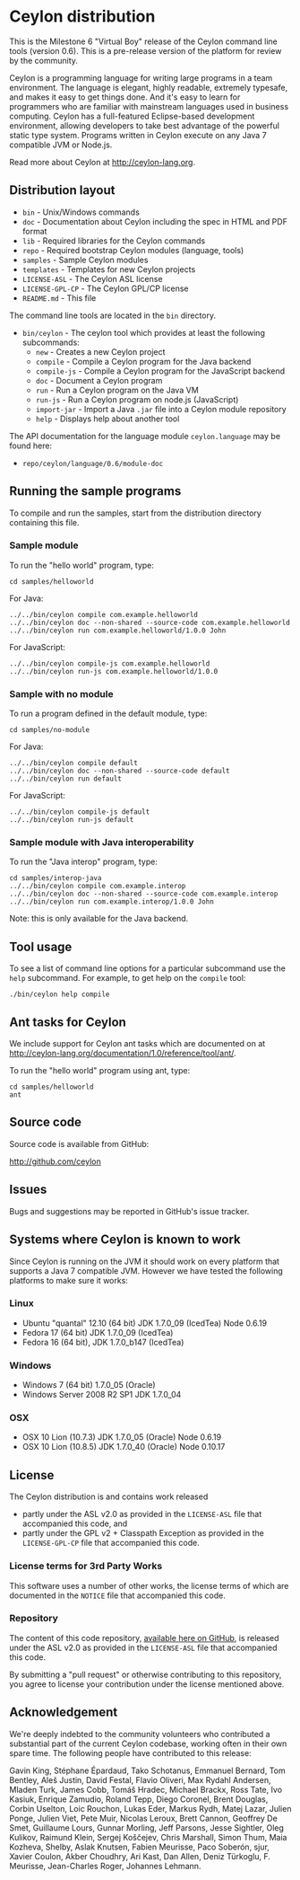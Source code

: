 # Ceylon distribution

This is the Milestone 6 "Virtual Boy" release of the Ceylon command line tools (version 
0.6). This is a pre-release version of the platform for review by the community.

Ceylon is a programming language for writing large programs in a team environment. 
The language is elegant, highly readable, extremely typesafe, and makes it easy to 
get things done. And it's easy to learn for programmers who are familiar with 
mainstream languages used in business computing. Ceylon has a full-featured 
Eclipse-based development environment, allowing developers to take best advantage 
of the powerful static type system. Programs written in Ceylon execute on any 
Java 7 compatible JVM or Node.js.

Read more about Ceylon at <http://ceylon-lang.org>.

## Distribution layout

- `bin`            - Unix/Windows commands
- `doc`            - Documentation about Ceylon including the spec in HTML and PDF format
- `lib`            - Required libraries for the Ceylon commands
- `repo`           - Required bootstrap Ceylon modules (language, tools)
- `samples`        - Sample Ceylon modules
- `templates`      - Templates for new Ceylon projects
- `LICENSE-ASL`    - The Ceylon ASL license
- `LICENSE-GPL-CP` - The Ceylon GPL/CP license
- `README.md`      - This file

The command line tools are located in the `bin` directory.

- `bin/ceylon`     - The ceylon tool which provides at least the following subcommands:
    * `new`        - Creates a new Ceylon project
    * `compile`    - Compile a Ceylon program for the Java backend
    * `compile-js` - Compile a Ceylon program for the JavaScript backend
    * `doc`        - Document a Ceylon program
    * `run`        - Run a Ceylon program on the Java VM
    * `run-js`     - Run a Ceylon program on node.js (JavaScript)
    * `import-jar` - Import a Java `.jar` file into a Ceylon module repository
    * `help`       - Displays help about another tool


The API documentation for the language module `ceylon.language` may be found here:

- `repo/ceylon/language/0.6/module-doc`

## Running the sample programs

To compile and run the samples, start from the distribution directory containing
this file.

### Sample module

To run the "hello world" program, type:

    cd samples/helloworld

For Java:

    ../../bin/ceylon compile com.example.helloworld
    ../../bin/ceylon doc --non-shared --source-code com.example.helloworld
    ../../bin/ceylon run com.example.helloworld/1.0.0 John

For JavaScript:

    ../../bin/ceylon compile-js com.example.helloworld
    ../../bin/ceylon run-js com.example.helloworld/1.0.0

### Sample with no module

To run a program defined in the default module, type:

    cd samples/no-module

For Java:

    ../../bin/ceylon compile default
    ../../bin/ceylon doc --non-shared --source-code default
    ../../bin/ceylon run default

For JavaScript:

    ../../bin/ceylon compile-js default
    ../../bin/ceylon run-js default

### Sample module with Java interoperability

To run the "Java interop" program, type:

    cd samples/interop-java
    ../../bin/ceylon compile com.example.interop
    ../../bin/ceylon doc --non-shared --source-code com.example.interop
    ../../bin/ceylon run com.example.interop/1.0.0 John

Note: this is only available for the Java backend.

## Tool usage

To see a list of command line options for a particular subcommand use the 
`help` subcommand. For example, to get help on the `compile` tool:

    ./bin/ceylon help compile

## Ant tasks for Ceylon

We include support for Ceylon ant tasks which are documented on
at <http://ceylon-lang.org/documentation/1.0/reference/tool/ant/>.

To run the "hello world" program using ant, type:

    cd samples/helloworld
    ant

## Source code

Source code is available from GitHub:

<http://github.com/ceylon>

## Issues

Bugs and suggestions may be reported in GitHub's issue tracker.

## Systems where Ceylon is known to work

Since Ceylon is running on the JVM it should work on every platform that 
supports a Java 7 compatible JVM. However we have tested the following 
platforms to make sure it works:

### Linux

- Ubuntu "quantal" 12.10 (64 bit) JDK 1.7.0_09 (IcedTea) Node 0.6.19
- Fedora 17 (64 bit) JDK 1.7.0_09 (IcedTea)
- Fedora 16 (64 bit), JDK 1.7.0_b147 (IcedTea)

### Windows

- Windows 7 (64 bit) 1.7.0_05 (Oracle)
- Windows Server 2008 R2 SP1 JDK 1.7.0_04

### OSX

- OSX 10 Lion (10.7.3) JDK 1.7.0_05 (Oracle) Node 0.6.19
- OSX 10 Lion (10.8.5) JDK 1.7.0_40 (Oracle) Node 0.10.17

## License

The Ceylon distribution is and contains work released

- partly under the ASL v2.0 as provided in the `LICENSE-ASL` file that accompanied 
  this code, and
- partly under the GPL v2 + Classpath Exception as provided in the `LICENSE-GPL-CP`
  file that accompanied this code.

### License terms for 3rd Party Works

This software uses a number of other works, the license terms of which are 
documented in the `NOTICE` file that accompanied this code.

### Repository

The content of this code repository, [available here on GitHub][ceylon-dist], 
is released under the ASL v2.0 as provided in the `LICENSE-ASL` file that accompanied 
this code.

[ceylon-dist]: https://github.com/ceylon/ceylon-dist

By submitting a "pull request" or otherwise contributing to this repository, you
agree to license your contribution under the license mentioned above.

## Acknowledgement

We're deeply indebted to the community volunteers who contributed a substantial part
of the current Ceylon codebase, working often in their own spare time. The following 
people have contributed to this release:

Gavin King, Stéphane Épardaud, Tako Schotanus, Emmanuel Bernard, 
Tom Bentley, Aleš Justin, David Festal, Flavio Oliveri, 
Max Rydahl Andersen, Mladen Turk, James Cobb, Tomáš Hradec, 
Michael Brackx, Ross Tate, Ivo Kasiuk, Enrique Zamudio, Roland Tepp,
Diego Coronel, Brent Douglas, Corbin Uselton, Loic Rouchon,
Lukas Eder, Markus Rydh, Matej Lazar,
Julien Ponge, Julien Viet, Pete Muir, Nicolas Leroux, Brett Cannon, 
Geoffrey De Smet, Guillaume Lours, Gunnar Morling, Jeff Parsons, 
Jesse Sightler, Oleg Kulikov, Raimund Klein, Sergej Koščejev, 
Chris Marshall, Simon Thum, Maia Kozheva, Shelby, Aslak Knutsen, 
Fabien Meurisse, Paco Soberón, sjur, Xavier Coulon, Akber Choudhry,
Ari Kast, Dan Allen, Deniz Türkoglu, F. Meurisse, Jean-Charles Roger,
Johannes Lehmann.